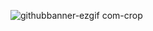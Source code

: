 ![githubbanner-ezgif com-crop](https://user-images.githubusercontent.com/74038190/212749447-bfb7e725-6987-49d9-ae85-2015e3e7cc41.gif)

<!--
**AJAYKUMAR-B-S/AJAYKUMAR-B-S** is a ✨ _special_ ✨ repository because its `README.md` (this file) appears on your GitHub profile.

Here are some ideas to get you started:

- 🔭 I’m currently working on ...
- 🌱 I’m currently learning ...
- 👯 I’m looking to collaborate on ...
- 🤔 I’m looking for help with ...
- 💬 Ask me about ...
- 📫 How to reach me: ...
- 😄 Pronouns: ...
- ⚡ Fun fact: ...
-->
